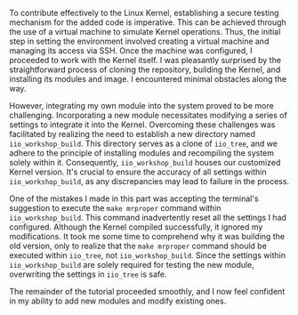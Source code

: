To contribute effectively to the Linux Kernel, establishing a secure testing mechanism for the added code is imperative. This can be achieved through the use of a virtual machine to simulate Kernel operations. Thus, the initial step in setting the environment involved creating a virtual machine and managing its access via SSH. Once the machine was configured, I proceeded to work with the Kernel itself. I was pleasantly surprised by the straightforward process of cloning the repository, building the Kernel, and installing its modules and image. I encountered minimal obstacles along the way.

However, integrating my own module into the system proved to be more challenging. Incorporating a new module necessitates modifying a series of settings to integrate it into the Kernel. Overcoming these challenges was facilitated by realizing the need to establish a new directory named `iio_workshop_build`. This directory serves as a clone of `iio_tree`, and we adhere to the principle of installing modules and recompiling the system solely within it. Consequently, `iio_workshop_build` houses our customized Kernel version. It's crucial to ensure the accuracy of all settings within `iio_workshop_build`, as any discrepancies may lead to failure in the process.

One of the mistakes I made in this part was accepting the terminal's suggestion to execute the `make mrproper` command within `iio_workshop_build`. This command inadvertently reset all the settings I had configured. Although the Kernel compiled successfully, it ignored my modifications. It took me some time to comprehend why it was building the old version, only to realize that the `make mrproper` command should be executed within `iio_tree`, not `iio_workshop_build`. Since the settings within `iio_workshop_build` are solely required for testing the new module, overwriting the settings in `iio_tree` is safe.

The remainder of the tutorial proceeded smoothly, and I now feel confident in my ability to add new modules and modify existing ones.
